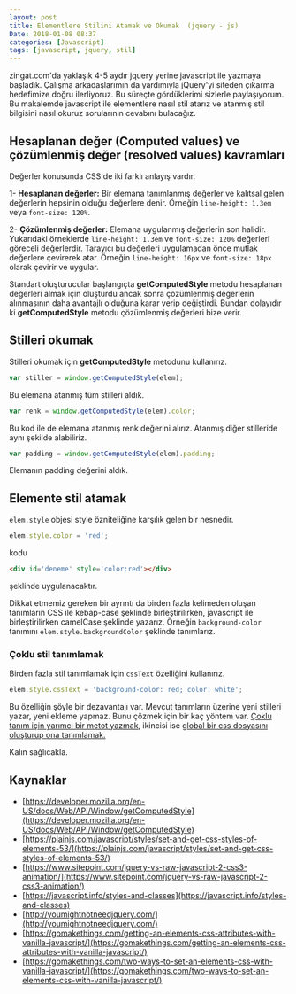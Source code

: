 ```yaml
---
layout: post
title: Elementlere Stilini Atamak ve Okumak  (jquery - js)
Date: 2018-01-08 08:37
categories: [Javascript]
tags: [javascript, jquery, stil]
---
```


zingat.com'da yaklaşık 4-5 aydır jquery yerine javascript ile yazmaya başladık. Çalışma arkadaşlarımın da yardımıyla jQuery'yi siteden çıkarma hedefimize doğru ilerliyoruz. Bu süreçte gördüklerimi sizlerle paylaşıyorum. Bu makalemde javascript ile elementlere nasıl stil atarız ve atanmış stil bilgisini nasıl okuruz sorularının cevabını bulacağız.

## Hesaplanan değer (Computed values) ve çözümlenmiş değer (resolved values) kavramları

Değerler konusunda CSS'de iki farklı anlayış vardır. 

1- **Hesaplanan değerler:** Bir elemana tanımlanmış değerler ve kalıtsal gelen değerlerin hepsinin olduğu değerlere denir. Örneğin `line-height: 1.3em` veya `font-size: 120%`.

2- **Çözümlenmiş değerler:** Elemana uygulanmış değerlerin son halidir. Yukarıdaki örneklerde `line-height: 1.3em` ve `font-size: 120%` değerleri göreceli değerlerdir. Tarayıcı bu değerleri uygulamadan önce mutlak değerlere çevirerek atar. Örneğin `line-height: 16px` ve `font-size: 18px` olarak çevirir ve uygular.

Standart oluşturucular başlangıçta **getComputedStyle** metodu hesaplanan değerleri almak için oluşturdu ancak sonra çözümlenmiş değerlerin alınmasının daha avantajlı olduğuna karar verip değiştirdi. Bundan dolayıdır ki **getComputedStyle** metodu çözümlenmiş değerleri bize verir.

## Stilleri okumak

Stilleri okumak için **getComputedStyle** metodunu kullanırız.

```javascript
var stiller = window.getComputedStyle(elem);
```

Bu elemana atanmış tüm stilleri aldık.

```javascript
var renk = window.getComputedStyle(elem).color;
```

Bu kod ile de elemana atanmış renk değerini alırız. Atanmış diğer stilleride aynı şekilde alabiliriz.

```javascript
var padding = window.getComputedStyle(elem).padding;
```

Elemanın padding değerini aldık.

## Elemente stil atamak

`elem.style` objesi style özniteliğine karşılık gelen bir nesnedir. 

```javascript
elem.style.color = 'red';
```

kodu

```html
<div id='deneme' style='color:red'></div>
```

şeklinde uygulanacaktır. 

Dikkat etmemiz gereken bir ayrıntı da birden fazla kelimeden oluşan tanımların CSS ile kebap-case şeklinde birleştirilirken, javascript ile birleştirilirken camelCase şeklinde yazarız. Örneğin `background-color` tanımını `elem.style.backgroundColor` şeklinde tanımlarız. 

### Çoklu stil tanımlamak

Birden fazla stil tanımlamak için `cssText` özelliğini kullanırız. 

```javascript
elem.style.cssText = 'background-color: red; color: white';
```

Bu özelliğin şöyle bir dezavantajı var. Mevcut tanımların üzerine yeni stilleri yazar, yeni ekleme yapmaz. Bunu çözmek için bir kaç yöntem var. [Çoklu tanım için yarımcı bir metot yazmak](https://plainjs.com/javascript/styles/set-and-get-css-styles-of-elements-53/), ikincisi ise [global bir css dosyasını oluşturup ona tanımlamak.](https://gomakethings.com/two-ways-to-set-an-elements-css-with-vanilla-javascript/)

Kalın sağlıcakla.

## Kaynaklar

 - [https://developer.mozilla.org/en-US/docs/Web/API/Window/getComputedStyle](https://developer.mozilla.org/en-US/docs/Web/API/Window/getComputedStyle)
 - [https://plainjs.com/javascript/styles/set-and-get-css-styles-of-elements-53/](https://plainjs.com/javascript/styles/set-and-get-css-styles-of-elements-53/)
 - [https://www.sitepoint.com/jquery-vs-raw-javascript-2-css3-animation/](https://www.sitepoint.com/jquery-vs-raw-javascript-2-css3-animation/)
 - [https://javascript.info/styles-and-classes](https://javascript.info/styles-and-classes)
 - [http://youmightnotneedjquery.com/](http://youmightnotneedjquery.com/)
 - [https://gomakethings.com/getting-an-elements-css-attributes-with-vanilla-javascript/](https://gomakethings.com/getting-an-elements-css-attributes-with-vanilla-javascript/)
 - [https://gomakethings.com/two-ways-to-set-an-elements-css-with-vanilla-javascript/](https://gomakethings.com/two-ways-to-set-an-elements-css-with-vanilla-javascript/)